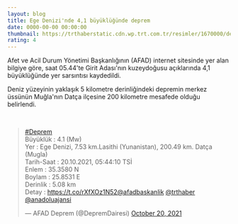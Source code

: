 ```yaml
--- 
layout: blog
title: Ege Denizi'nde 4,1 büyüklüğünde deprem
date: 0000-00-00 00:00:00
thumbnail: https://trthaberstatic.cdn.wp.trt.com.tr/resimler/1670000/deprem-aa-1671305.jpg
rating: 4
---
```

<p>
	Afet ve Acil Durum Yönetimi Başkanlığının (AFAD) internet sitesinde yer alan bilgiye göre, saat 05.44'te Girit Adası'nın kuzeydoğusu açıklarında 4,1 büyüklüğünde yer sarsıntısı kaydedildi.</p>
<p>
	Deniz yüzeyinin yaklaşık 5 kilometre derinliğindeki depremin merkez üssünün Muğla'nın Datça ilçesine 200 kilometre mesafede olduğu belirlendi. </p>
<p>
	 </p>
<blockquote class="twitter-tweet">
	<p dir="ltr" lang="tr">
		<a href="https://twitter.com/hashtag/Deprem?src=hash&ref_src=twsrc%5Etfw">#Deprem</a><br />
		Büyüklük : 4.1 (Mw)<br />
		Yer : Ege Denizi, 7.53 km.Lasithi (Yunanistan), 200.49 km. Datça (Mugla)<br />
		Tarih-Saat : 20.10.2021, 05:44:10 TSİ<br />
		Enlem : 35.3580 N<br />
		Boylam : 25.8531 E<br />
		Derinlik : 5.08 km<br />
		Detay : <a href="https://t.co/rXfXOz1N52">https://t.co/rXfXOz1N52</a><a href="https://twitter.com/AFADBaskanlik?ref_src=twsrc%5Etfw">@afadbaskanlik</a> <a href="https://twitter.com/trthaber?ref_src=twsrc%5Etfw">@trthaber</a> <a href="https://twitter.com/anadoluajansi?ref_src=twsrc%5Etfw">@anadoluajansi</a></p>
	— AFAD Deprem (@DepremDairesi) <a href="https://twitter.com/DepremDairesi/status/1450656754874867717?ref_src=twsrc%5Etfw">October 20, 2021</a></blockquote>
<script async src="https://platform.twitter.com/widgets.js" charset="utf-8"></script>